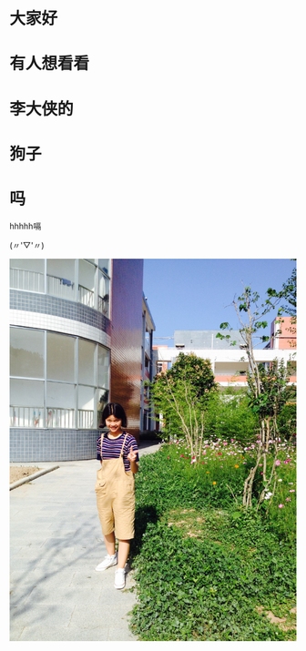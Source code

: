 <html lang="en">
<head>
    <meta charset="UTF-8">
</head>
<body>
<h1>大家好</h1>
<h1>有人想看看</h1>
<h1>李大侠的</h1>
<h1>狗子</h1>
<h1>吗</h1>
<p>hhhhh嗝</p>
<p>(〃'▽'〃)</p>
<img src="2016-06-05 165144.jpg">
</body>
</html>
